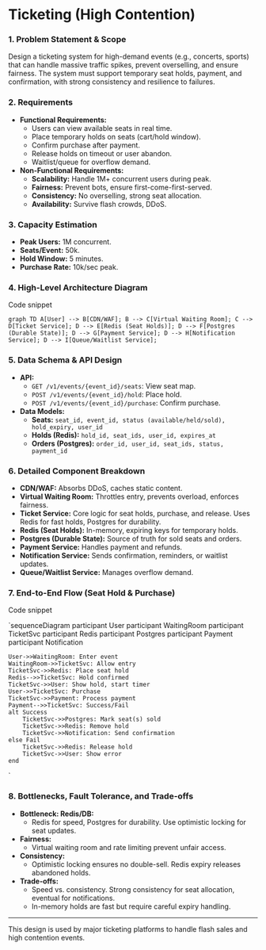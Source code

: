 # Ticketing (High Contention)

### 1. Problem Statement & Scope

Design a ticketing system for high-demand events (e.g., concerts, sports) that can handle massive traffic spikes, prevent overselling, and ensure fairness. The system must support temporary seat holds, payment, and confirmation, with strong consistency and resilience to failures.

### 2. Requirements

- **Functional Requirements:**
    - Users can view available seats in real time.
    - Place temporary holds on seats (cart/hold window).
    - Confirm purchase after payment.
    - Release holds on timeout or user abandon.
    - Waitlist/queue for overflow demand.
- **Non-Functional Requirements:**
    - **Scalability:** Handle 1M+ concurrent users during peak.
    - **Fairness:** Prevent bots, ensure first-come-first-served.
    - **Consistency:** No overselling, strong seat allocation.
    - **Availability:** Survive flash crowds, DDoS.

### 3. Capacity Estimation

- **Peak Users:** 1M concurrent.
- **Seats/Event:** 50k.
- **Hold Window:** 5 minutes.
- **Purchase Rate:** 10k/sec peak.

### 4. High-Level Architecture Diagram

Code snippet

`graph TD
    A[User] --> B[CDN/WAF];
    B --> C[Virtual Waiting Room];
    C --> D[Ticket Service];
    D --> E[Redis (Seat Holds)];
    D --> F[Postgres (Durable State)];
    D --> G[Payment Service];
    D --> H[Notification Service];
    D --> I[Queue/Waitlist Service];
`

### 5. Data Schema & API Design

- **API:**
    - `GET /v1/events/{event_id}/seats`: View seat map.
    - `POST /v1/events/{event_id}/hold`: Place hold.
    - `POST /v1/events/{event_id}/purchase`: Confirm purchase.
- **Data Models:**
    - **Seats:** `seat_id, event_id, status (available/held/sold), hold_expiry, user_id`
    - **Holds (Redis):** `hold_id, seat_ids, user_id, expires_at`
    - **Orders (Postgres):** `order_id, user_id, seat_ids, status, payment_id`

### 6. Detailed Component Breakdown

- **CDN/WAF:** Absorbs DDoS, caches static content.
- **Virtual Waiting Room:** Throttles entry, prevents overload, enforces fairness.
- **Ticket Service:** Core logic for seat holds, purchase, and release. Uses Redis for fast holds, Postgres for durability.
- **Redis (Seat Holds):** In-memory, expiring keys for temporary holds.
- **Postgres (Durable State):** Source of truth for sold seats and orders.
- **Payment Service:** Handles payment and refunds.
- **Notification Service:** Sends confirmation, reminders, or waitlist updates.
- **Queue/Waitlist Service:** Manages overflow demand.

### 7. End-to-End Flow (Seat Hold & Purchase)

Code snippet

`sequenceDiagram
    participant User
    participant WaitingRoom
    participant TicketSvc
    participant Redis
    participant Postgres
    participant Payment
    participant Notification

    User->>WaitingRoom: Enter event
    WaitingRoom->>TicketSvc: Allow entry
    TicketSvc->>Redis: Place seat hold
    Redis-->>TicketSvc: Hold confirmed
    TicketSvc->>User: Show hold, start timer
    User->>TicketSvc: Purchase
    TicketSvc->>Payment: Process payment
    Payment-->>TicketSvc: Success/Fail
    alt Success
        TicketSvc->>Postgres: Mark seat(s) sold
        TicketSvc->>Redis: Remove hold
        TicketSvc->>Notification: Send confirmation
    else Fail
        TicketSvc->>Redis: Release hold
        TicketSvc->>User: Show error
    end
`

### 8. Bottlenecks, Fault Tolerance, and Trade-offs

- **Bottleneck: Redis/DB:**
    - Redis for speed, Postgres for durability. Use optimistic locking for seat updates.
- **Fairness:**
    - Virtual waiting room and rate limiting prevent unfair access.
- **Consistency:**
    - Optimistic locking ensures no double-sell. Redis expiry releases abandoned holds.
- **Trade-offs:**
    - Speed vs. consistency. Strong consistency for seat allocation, eventual for notifications.
    - In-memory holds are fast but require careful expiry handling.

---

This design is used by major ticketing platforms to handle flash sales and high contention events.
